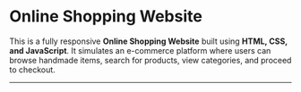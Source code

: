 # Online Shopping Website

This is a fully responsive **Online Shopping Website** built using **HTML, CSS, and JavaScript**. It simulates an e-commerce platform where users can browse handmade items, search for products, view categories, and proceed to checkout.

---
